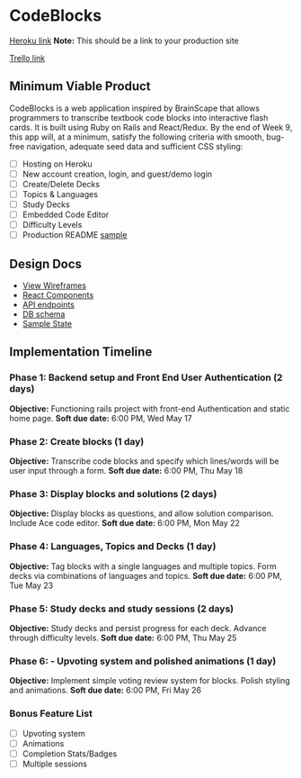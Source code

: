# CodeBlocks

[Heroku link][heroku] **Note:** This should be a link to your production site

[Trello link][trello]

[heroku]: http://www.herokuapp.com
[trello]: https://trello.com/b/zRckxIiQ/codeblocks

## Minimum Viable Product

CodeBlocks is a web application inspired by BrainScape that allows programmers
to transcribe textbook code blocks into interactive flash cards. It is built
using Ruby on Rails and React/Redux.  By the end of Week 9, this app will, at a
minimum, satisfy the following criteria with smooth, bug-free navigation,
adequate seed data and sufficient CSS styling:

- [ ] Hosting on Heroku
- [ ] New account creation, login, and guest/demo login
- [ ] Create/Delete Decks
- [ ] Topics & Languages
- [ ] Study Decks
- [ ] Embedded Code Editor
- [ ] Difficulty Levels
- [ ] Production README [sample](docs/production_readme.md)

## Design Docs
* [View Wireframes][wireframes]
* [React Components][components]
* [API endpoints][api-endpoints]
* [DB schema][schema]
* [Sample State][sample-state]

[wireframes]: docs/wireframes
[components]: docs/component-hierarchy.md
[sample-state]: docs/sample-state.md
[api-endpoints]: docs/api-endpoints.md
[schema]: docs/schema.md

## Implementation Timeline

### Phase 1: Backend setup and Front End User Authentication (2 days)

**Objective:** Functioning rails project with front-end Authentication and static home page.
**Soft due date:** 6:00 PM, Wed May 17

### Phase 2: Create blocks (1 day)

**Objective:** Transcribe code blocks and specify which lines/words will be user input through a form.
**Soft due date:** 6:00 PM, Thu May 18

### Phase 3: Display blocks and solutions (2 days)

**Objective:** Display blocks as questions, and allow solution comparison. Include Ace code editor.
**Soft due date:** 6:00 PM, Mon May 22

### Phase 4: Languages, Topics and Decks (1 day)

**Objective:** Tag blocks with a single languages and multiple topics. Form decks via combinations of languages and topics.
**Soft due date:** 6:00 PM, Tue May 23

### Phase 5: Study decks and study sessions (2 days)

**Objective:** Study decks and persist progress for each deck. Advance through difficulty levels.
**Soft due date:** 6:00 PM, Thu May 25

### Phase 6: - Upvoting system and polished animations (1 day)

**Objective:** Implement simple voting review system for blocks. Polish styling and animations.
**Soft due date:** 6:00 PM, Fri May 26

### Bonus Feature List
- [ ] Upvoting system
- [ ] Animations
- [ ] Completion Stats/Badges
- [ ] Multiple sessions
